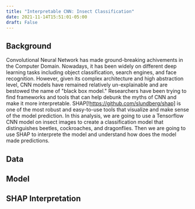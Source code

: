 ```yaml
---
title: "Interpretable CNN: Insect Classification"
date: 2021-11-14T15:51:01-05:00
draft: False
---
```

## Background
Convolutional Neural Network has made ground-breaking achivements in the Computer Domain. Nowadays, it has been widely on different deep learning tasks including object classification, search engines, and face recognition. However, given its complex architecture and high abstraction level, CNN models have remained relatively un-explainable and are bestowed the name of "black box model." 
Researchers have been trying to find frameworks and tools that can help debunk the myths of CNN and make it more interpretable. SHAP[!https://github.com/slundberg/shap] is one of the most robust and easy-to-use tools that visualize and make sense of the model prediction. In this analysis, we are going to use a Tensorflow CNN model on insect images to create a classification model that distinguishes beetles, cockroaches, and dragonflies. Then we are going to use SHAP to interprete the model and understand how does the model made predictions.
## Data

## Model
## SHAP Interpretation